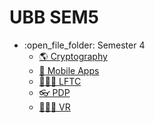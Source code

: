 # UBB SEM5
<ul>
  <li>:open_file_folder: Semester 4
    <ul>
      <li>
        <a href="https://github.com/ungurnicoleta/Cryptography">
          🌎 Cryptography
      </li>
      <li>
        <a href="https://github.com/ungurnicoleta/MobileApp">
          🤳  Mobile Apps
      </li>
      <li>
        <a href="https://github.com/ungurnicoleta/LFTC">
          👩🏼‍🏫  LFTC
      </li>
      <li>
        <a href="https://github.com/ungurnicoleta/PDP">
          👓  PDP
      </li>
      <li>
        <a href="#">
          👩🏼‍💻 VR
        </a>
      </li>
    </ul>
</ul>
<br>
